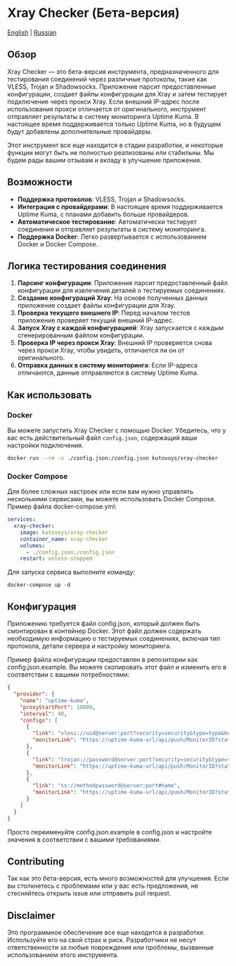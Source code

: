 # Xray Checker (Бета-версия)

[English](https://github.com/kutovoys/xray-checker) | [Russian](https://github.com/kutovoys/xray-checker/blob/main/README_RU.md)

## Обзор

Xray Checker — это бета-версия инструмента, предназначенного для тестирования соединений через различные протоколы, такие как VLESS, Trojan и Shadowsocks. Приложение парсит предоставленные конфигурации, создает файлы конфигурации для Xray и затем тестирует подключение через прокси Xray. Если внешний IP-адрес после использования прокси отличается от оригинального, инструмент отправляет результаты в систему мониторинга Uptime Kuma. В настоящее время поддерживается только Uptime Kuma, но в будущем будут добавлены дополнительные провайдеры.

Этот инструмент все еще находится в стадии разработки, и некоторые функции могут быть не полностью реализованы или стабильны. Мы будем рады вашим отзывам и вкладу в улучшение приложения.

## Возможности

- **Поддержка протоколов**: VLESS, Trojan и Shadowsocks.
- **Интеграция с провайдерами**: В настоящее время поддерживается Uptime Kuma, с планами добавить больше провайдеров.
- **Автоматическое тестирование**: Автоматически тестирует соединения и отправляет результаты в систему мониторинга.
- **Поддержка Docker**: Легко развертывается с использованием Docker и Docker Compose.

## Логика тестирования соединения

1. **Парсинг конфигурации**: Приложение парсит предоставленный файл конфигурации для извлечения деталей о тестируемых соединениях.
2. **Создание конфигураций Xray**: На основе полученных данных приложение создает файлы конфигурации для Xray.
3. **Проверка текущего внешнего IP**: Перед началом тестов приложение проверяет текущий внешний IP-адрес.
4. **Запуск Xray с каждой конфигурацией**: Xray запускается с каждым сгенерированным файлом конфигурации.
5. **Проверка IP через прокси Xray**: Внешний IP проверяется снова через прокси Xray, чтобы увидеть, отличается ли он от оригинального.
6. **Отправка данных в систему мониторинга**: Если IP-адреса отличаются, данные отправляются в систему Uptime Kuma.

## Как использовать

### Docker

Вы можете запустить Xray Checker с помощью Docker. Убедитесь, что у вас есть действительный файл `config.json`, содержащий ваши настройки подключения.

```bash
docker run --rm -v ./config.json:/config.json kutovoys/xray-checker
```

### Docker Compose

Для более сложных настроек или если вам нужно управлять несколькими сервисами, вы можете использовать Docker Compose. Пример файла docker-compose.yml:

```yaml
services:
  xray-checker:
    image: kutovoys/xray-checker
    container_name: xray-checker
    volumes:
      - ./config.json:/config.json
    restart: unless-stopped
```

Для запуска сервиса выполните команду:

```
docker-compose up -d
```

## Конфигурация

Приложению требуется файл config.json, который должен быть смонтирован в контейнер Docker. Этот файл должен содержать необходимую информацию о тестируемых соединениях, включая тип протокола, детали сервера и настройку мониторинга.

Пример файла конфигурации предоставлен в репозитории как config.json.example. Вы можете скопировать этот файл и изменить его в соответствии с вашими потребностями:

```json
{
  "provider": {
    "name": "uptime-kuma",
    "proxyStartPort": 10000,
    "interval": 40,
    "configs": [
      {
        "link": "vless://uid@server:port?security=security&type=type&headerType=headerType&path=path&host=host&sni=sni&fp=fp&pbk=pbk&sid=#sid",
        "monitorLink": "https://uptime-kuma-url/api/push/MonitorID?status=up&msg=OK&ping="
      },
      {
        "link": "trojan://password@server:port?security=security&type=type&headerType=headerType&path=path&host=host&sni=sni&fp=fp#name",
        "monitorLink": "https://uptime-kuma-url/api/push/MonitorID?status=up&msg=OK&ping="
      },
      {
        "link": "ss://methodpassword@server:port#name",
        "monitorLink": "https://uptime-kuma-url/api/push/MonitorID?status=up&msg=OK&ping="
      }
    ]
  }
}
```

Просто переименуйте config.json.example в config.json и настройте значения в соответствии с вашими требованиями.

## Contributing

Так как это бета-версия, есть много возможностей для улучшения. Если вы столкнетесь с проблемами или у вас есть предложения, не стесняйтесь открыть issue или отправить pull request.

## Disclaimer

Это программное обеспечение все еще находится в разработке. Используйте его на свой страх и риск. Разработчики не несут ответственности за любые повреждения или проблемы, вызванные использованием этого инструмента.
